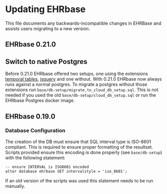 # Updating EHRbase

This file documents any backwards-incompatible changes in EHRBase and
assists users migrating to a new version.

## EHRbase 0.21.0

## Switch to native Postgres

Before 0.21.0 EHRbase offered two setups, one using the
extensions   [temporal tables](https://github.com/arkhipov/temporal_tables),
[jsquery](https://github.com/postgrespro/jsquery) and one without. With 0.21.0 EHRbase now always runs against a normal
postgres.
To migrate a postgres without those extensions run `base/db-setup/migrate_to_cloud_db_setup.sql`. This is not needed if
you used the old `base/db-setup/cloud_db_setup.sql`
or run the EHRbase Postgres docker image.

## EHRbase 0.19.0

### Database Configuration

The creation of the DB must ensure that SQL interval type is ISO-8601 compliant. This is required to ensure proper
formatting of the resultset.
Scripts provided ensure this encoding is done properly (see `base/db-setup`) with the following statement:

```
-- ensure INTERVAL is ISO8601 encoded
alter database ehrbase SET intervalstyle = 'iso_8601';
```

If an old version of the scripts was used this statement needs to be run manually.